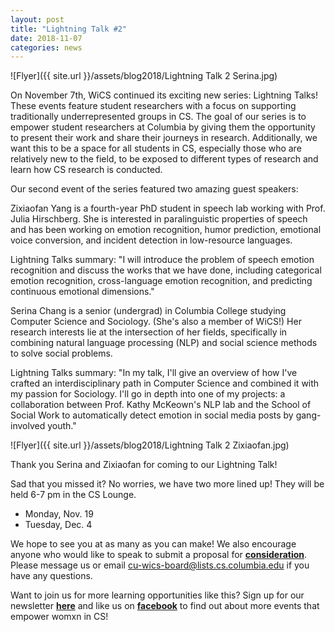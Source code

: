```yaml
---
layout: post
title: "Lightning Talk #2"
date: 2018-11-07
categories: news
---
```


![Flyer]({{ site.url }}/assets/blog2018/Lightning Talk 2 Serina.jpg)

On November 7th, WiCS continued its exciting new series: Lightning Talks! These events feature student researchers with a focus on supporting traditionally underrepresented groups in CS. The goal of our series is to empower student researchers at Columbia by giving them the opportunity to present their work and share their journeys in research. Additionally, we want this to be a space for all students in CS, especially those who are relatively new to the field, to be exposed to different types of research and learn how CS research is conducted.

Our second event of the series featured two amazing guest speakers: 

Zixiaofan Yang is a fourth-year PhD student in speech lab working with Prof. Julia Hirschberg. She is interested in paralinguistic properties of speech and has been working on emotion recognition, humor prediction, emotional voice conversion, and incident detection in low-resource languages. 

Lightning Talks summary: "I will introduce the problem of speech emotion recognition and discuss the works that we have done, including categorical emotion recognition, cross-language emotion recognition, and predicting continuous emotional dimensions."

Serina Chang is a senior (undergrad) in Columbia College studying Computer Science and Sociology. (She's also a member of WiCS!) Her research interests lie at the intersection of her fields, specifically in combining natural language processing (NLP) and social science methods to solve social problems.

Lightning Talks summary: "In my talk, I'll give an overview of how I've crafted an interdisciplinary path in Computer Science and combined it with my passion for Sociology. I'll go in depth into one of my projects: a collaboration between Prof. Kathy McKeown's NLP lab and the School of Social Work to automatically detect emotion in social media posts by gang-involved youth."

![Flyer]({{ site.url }}/assets/blog2018/Lightning Talk 2 Zixiaofan.jpg)

Thank you Serina and Zixiaofan for coming to our Lightning Talk! 

Sad that you missed it? No worries, we have two more lined up! They will be held 6-7 pm in the CS Lounge.
- Monday, Nov. 19
- Tuesday, Dec. 4

We hope to see you at as many as you can make! We also encourage anyone who would like to speak to submit a proposal for [**consideration**][consideration]. Please message us or email cu-wics-board@lists.cs.columbia.edu if you have any questions.

Want to join us for more learning opportunities like this? Sign up for our newsletter [**here**][mailinglist] and like us on [**facebook**][facebook] to find out about more events that empower womxn in CS!

[mailinglist]: http://columbia.us9.list-manage.com/subscribe?u=4c6a1c710f8ab9cce10272368&id=593b5faa43
[facebook]: https://www.facebook.com/CUWICS
[consideration]: https://goo.gl/forms/aJkk9nHYngXogI9i1
